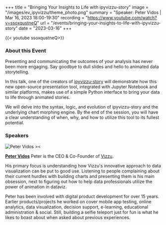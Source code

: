 +++
title = "Bringing Your Insights to Life with ipyvizzu-story"
image = "/images/ev_ipyvizzu/theme_photo.png"
summary = "Speaker: Peter Vidos | Mar 16, 2023 18:00-19:30"
recording = "https://www.youtube.com/watch?v=ssoxqustneQ"
url = "/events/bringing-your-insights-to-life-with-ipyvizzu-story"
date = "2023-03-16"
+++

<!--more-->
{{< youtube  ssoxqustneQ>}}

<!-- ![Bringing Your Insights to Life with ipyvizzu-story ><](/images/ev_ipyvizzu/theme_photo.png) -->

<!-- ### Location

[Munich🥨NLP Discord Server](https://discord.gg/XWjVzYvjAu?event=1078046028546191421). -->


### About this Event

Presenting and communicating the outcomes of your analysis has never been more engaging. Say goodbye to dull slides and hello to animated data storytelling.

In this talk, one of the creators of [ipyvizzu-story](https://github.com/vizzuhq/ipyvizzu-story) will demonstrate how this new open-source presentation tool, integrated with Jupyter Notebook and similar platforms, makes use of a simple Python interface to bring your data to life through animated stories.

We will delve into the syntax, logic, and evolution of ipyvizzu-story and the underlying chart morphing engine. By the end of the session, you will have a clear understanding of when, why, and how to utilize this tool to its fullest potential.

### Speakers

![Peter Vidos ><](https://media.licdn.com/dms/image/C4D03AQHBmXBx_Ng06Q/profile-displayphoto-shrink_200_200/0/1516527754681?e=1683763200&v=beta&t=jf_b242_0t0IJvGzbB5qa867ZAQheXgg1-GSWkhex0k)

[**Peter Vidos**](https://www.linkedin.com/in/petervidos) Peter is the CEO & Co-Founder of [Vizzu](https://vizzuhq.com/).

His primary focus is understanding how Vizzu's innovative approach to data visualization can be put to good use. Listening to people complaining about their current hurdles with building charts and presenting them is his main obsession, next to figuring out how to help data professionals utilize the power of animation in dataviz.

Peter has been involved with digital product development for over 15 years. Earlier products/projects he worked on cover mobile app testing, online analytics, data visualization, decision support, e-learning, educational administration & social. Still, building a selfie teleport just for fun is what he likes to boast about when asked about previous experiences.
